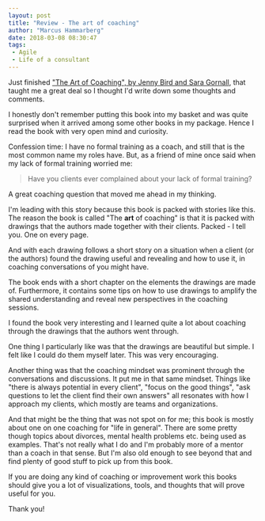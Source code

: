 ```yaml
---
layout: post
title: "Review - The art of coaching"
author: "Marcus Hammarberg"
date: 2018-03-08 08:30:47
tags:
 - Agile
 - Life of a consultant
---
```


Just finished ["The Art of Coaching", by Jenny Bird and Sara Gornall](https://www.amazon.com/dp/113889186X/), that taught me a great deal so I thought I'd write down some thoughts and comments.

I honestly don't remember putting this book into my basket and was quite surprised when it arrived among some other books in my package. Hence I read the book with very open mind and curiosity.

<!-- excerpt-end -->

Confession time: I have no formal training as a coach, and still that is the most common name my roles have. But, as a friend of mine once said when my lack of formal training worried me:

> Have you clients ever complained about your lack of formal training?

A great coaching question that moved me ahead in my thinking.



I'm leading with this story because this book is packed with stories like this. The reason the book is called "The **art** of coaching" is that it is packed with drawings that the authors made together with their clients. Packed - I tell you. One on every page.

And with each drawing follows a short story on a situation when a client (or the authors) found the drawing useful and revealing and how to use it, in coaching conversations of you might have.

The book ends with a short chapter on the elements the drawings are made of. Furthermore, it contains some tips on how to use drawings to amplify the shared understanding and reveal new perspectives in the coaching sessions.



I found the book very interesting and I learned quite a lot about coaching through the drawings that the authors went through.

One thing I particularly like was that the drawings are beautiful but simple. I felt like I could do them myself later. This was very encouraging.

Another thing was that the coaching mindset was prominent through the conversations and discussions. It put me in that same mindset. Things like "there is always potential in every client", "focus on the good things", "ask questions to let the client find their own answers" all resonates with how I approach my clients, which mostly are teams and organizations.

And that might be the thing that was not spot on for me; this book is mostly about one on one coaching for "life in general". There are some pretty though topics about divorces, mental health problems etc. being used as examples. That's not really what I do and I'm probably more of a mentor than a coach in that sense. But I'm also old enough to see beyond that and find plenty of good stuff to pick up from this book.

If you are doing any kind of coaching or improvement work this books should give you a lot of visualizations, tools, and thoughts that will prove useful for you.

Thank you!

